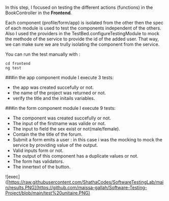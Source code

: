 In this step, I focused on testing the different actions (functions) in the BookController in the **Frontend**.

Each component (profile/form/app) is isolated from the other then the spec of each module is used to test the components independent of the others.
Also I used the providers in the TestBed.configureTestingModule to mock the methode of the service to provide the id of the added user. That way, we can make sure we are trully isolating the component from the service.

You can run the test manually with :
```
cd frontend
ng test

```
###in the app component module 
I execute 3 tests:
* the app was created succefully or not.
* the name of the project was returned or not.
* verify the title and the initails variables.

###in the form component module 
I execute 9 tests:
* The component was created succefully or not.
* The input of the firstname was valide or not.
* The input to field the sex exist or not(male/female).
* Contain the the title of the forum.
* Submit a form emits a user : in this case i was the mocking to mock the service by providing value of the output.
* Valid inputs form or not.
* The output of this component has a duplicate values or not.
* The form has validators.
* The innertext of the button.



![exec]([https://raw.githubusercontent.com/ShathaCodes/SoftwareTestingLab/main/results.PNG](https://github.com/maissa-gallah/Software-Testing-Project/blob/main/test%20unitaire.PNG)







